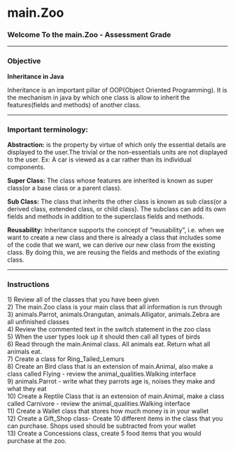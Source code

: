# main.Zoo
<h3>Welcome To the main.Zoo - Assessment Grade</h3>
<hr>
<h3>Objective</h3>
<b>Inheritance in Java</b>
<p>Inheritance is an important pillar of OOP(Object Oriented Programming). It is the mechanism in java by which one class is allow to inherit the features(fields and methods) of another class.</p>
<hr>
<h3>Important terminology:</h3>
<p><b>Abstraction:</b> is the property by virtue of which only the essential details are displayed to the user.The trivial or the non-essentials units are not displayed to the user. Ex: A car is viewed as a car rather than its individual components.</p>
<p><b>Super Class:</b> The class whose features are inherited is known as super class(or a base class or a parent class).</p>
<p><b>Sub Class:</b> The class that inherits the other class is known as sub class(or a derived class, extended class, or child class). The subclass can add its own fields and methods in addition to the superclass fields and methods.</p>
<p><b>Reusability:</b> Inheritance supports the concept of “reusability”, i.e. when we want to create a new class and there is already a class that includes some of the code that we want, we can derive our new class from the existing class. By doing this, we are reusing the fields and methods of the existing class.</p>
<hr>
<h3>Instructions</h3>
<p>
1) Review all of the classes that you have been given<br>
2) The main.Zoo class is your main class that all information is run through<br>
3) animals.Parrot, animals.Orangutan, animals.Alligator, animals.Zebra are all unfinished classes<br>
4) Review the commented text in the switch statement in the zoo class<br>
5) When the user types look up it should then call all types of birds<br>
6) Read through the main.Animal class. All animals eat. Return what all animals eat. <br>
7) Create a class for Ring_Tailed_Lemurs<br>
8) Create an Bird class that is an extension of main.Animal, also make a class called Flying - review the animal_qualities.Walking interface<br>
9) animals.Parrot - write what they parrots age is, noises they make and what they eat<br>
10) Create a Reptile Class that is an extension of main.Animal, make a class called Carnivore - review the animal_qualities.Walking interface<br>
11) Create a Wallet class that stores how much money is in your wallet<br>
12) Create a Gift_Shop class- Create 10 different items in the class that you can purchase. Shops used should be
subtracted from your wallet<br>
13) Create a Concessions class, create 5 food items that you would purchase at the zoo.<br></p>
